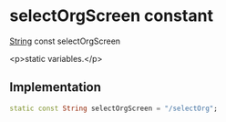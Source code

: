 


# selectOrgScreen constant







[String](https:api.flutter.dev/flutter/dart-core/String-class.html) const selectOrgScreen
  




\<p\>static variables.\</p\>



## Implementation

```dart
static const String selectOrgScreen = "/selectOrg";
```







